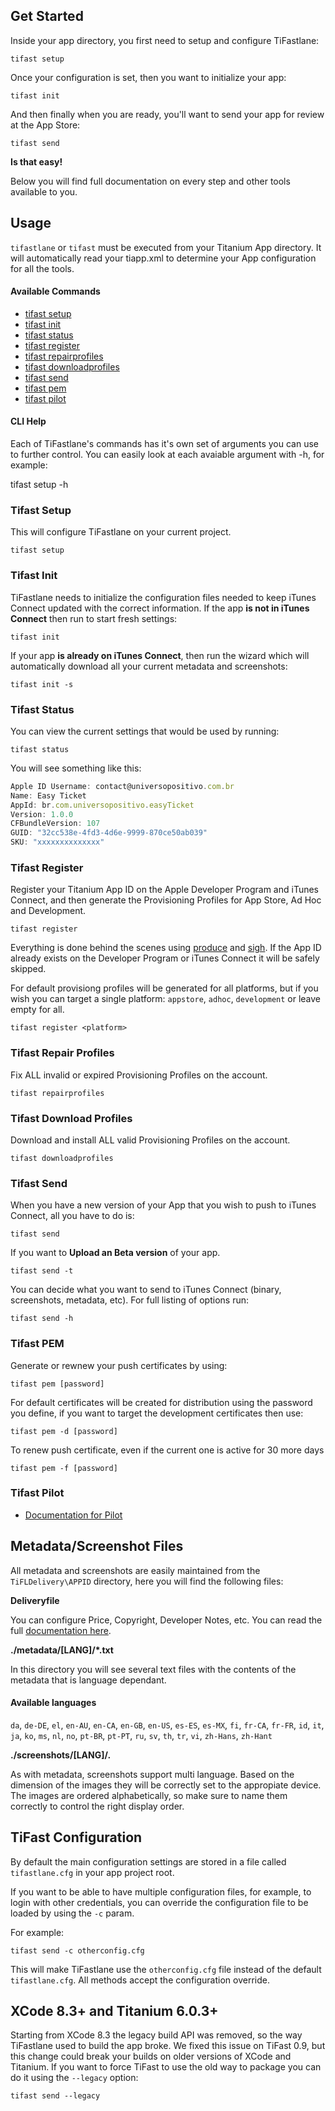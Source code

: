 ## Get Started

Inside your app directory, you first need to setup and configure TiFastlane:

	tifast setup

Once your configuration is set, then you want to initialize your app:

	tifast init

And then finally when you are ready, you'll want to send your app for review at the App Store:

	tifast send

**Is that easy!**

Below you will find full documentation on every step and other tools available to you.

## Usage

`tifastlane` or `tifast` must be executed from your Titanium App directory. It will automatically read your tiapp.xml to determine your App configuration for all the tools.

#### Available Commands
* [tifast setup](#tifast-setup)
* [tifast init](#tifast-init)
* [tifast status](#tifast-status)
* [tifast register](#tifast-register)
* [tifast repairprofiles](#tifast-repair-profiles)
* [tifast downloadprofiles](#tifast-download-profiles)
* [tifast send](#tifast-send)
* [tifast pem](#tifast-pem)
* [tifast pilot](#tifast-pilot)

#### CLI Help

Each of TiFastlane's commands has it's own set of arguments you can use to further control. You can easily look at each avaiable argument with -h, for example:

tifast setup -h

### Tifast Setup
This will configure TiFastlane on your current project.

    tifast setup

### Tifast Init
TiFastlane needs to initialize the configuration files needed to keep iTunes Connect updated with the correct information. If the app **is not in iTunes Connect** then run to start fresh settings:


    tifast init

If your app **is already on iTunes Connect**, then run the wizard which will automatically download all your current metadata and screenshots:

    tifast init -s

### Tifast Status
You can view the current settings that would be used by running:

    tifast status

You will see something like this:

```javascript
Apple ID Username: contact@universopositivo.com.br
Name: Easy Ticket
AppId: br.com.universopositivo.easyTicket
Version: 1.0.0
CFBundleVersion: 107
GUID: "32cc538e-4fd3-4d6e-9999-870ce50ab039"
SKU: "xxxxxxxxxxxxxx"
```

### Tifast Register
Register your Titanium App ID on the Apple Developer Program and iTunes Connect, and then generate the Provisioning Profiles for App Store, Ad Hoc and Development.

    tifast register

Everything is done behind the scenes using [produce](https://github.com/fastlane/produce) and [sigh](https://github.com/KrauseFx/sigh). If the App ID already exists on the Developer Program or iTunes Connect it will be safely skipped.

For default provisiong profiles will be generated for all platforms, but if you wish you can target a single platform: `appstore`, `adhoc`, `development` or leave empty for all.

    tifast register <platform>

### Tifast Repair Profiles

Fix ALL invalid or expired Provisioning Profiles on the account.

    tifast repairprofiles

### Tifast Download Profiles

Download and install ALL valid Provisioning Profiles on the account.

    tifast downloadprofiles
        
### Tifast Send

When you have a new version of your App that you wish to push to iTunes Connect, all you have to do is:

	tifast send

If you want to **Upload an Beta version** of your app.

    tifast send -t

You can decide what you want to send to iTunes Connect (binary, screenshots, metadata, etc). For full listing of options run:

    tifast send -h



### Tifast PEM

Generate or rewnew your push certificates by using:

	tifast pem [password]

For default certificates will be created for distribution using the password you define, if you want to target the development certificates then use:

	tifast pem -d [password]

To renew push certificate, even if the current one is active for 30 more days

    tifast pem -f [password]

### Tifast Pilot
* [Documentation for Pilot](./Pilot.md)

## Metadata/Screenshot Files

All metadata and screenshots are easily maintained from the `TiFLDelivery\APPID` directory, here you will find the following files:

**Deliveryfile**

You can configure Price, Copyright, Developer Notes, etc. You can read the full [documentation here](https://github.com/fastlane/fastlane/blob/master/deliver/Deliverfile.md).

**./metadata/[LANG]/*.txt**

In this directory you will see several text files with the contents of the metadata that is language dependant.

#### Available languages
`da`, `de-DE`, `el`, `en-AU`, `en-CA`, `en-GB`, `en-US`, `es-ES`, `es-MX`, `fi`, `fr-CA`, `fr-FR`, `id`, `it`, `ja`, `ko`, `ms`, `nl`, `no`, `pt-BR`, `pt-PT`, `ru`, `sv`, `th`, `tr`, `vi`, `zh-Hans`, `zh-Hant`

**./screenshots/[LANG]/*.***

As with metadata, screenshots support multi language. Based on the dimension of the images they will be correctly set to the appropiate device. The images are ordered alphabetically, so make sure to name them correctly to control the right display order.

## TiFast Configuration

By default the main configuration settings are stored in a file called `tifastlane.cfg` in your app project root.

If you want to be able to have multiple configuration files, for example, to login with other credentials, you can override the configuration file to be loaded by using the `-c` param.

For example:

	tifast send -c otherconfig.cfg
	
This will make TiFastlane use the `otherconfig.cfg` file instead of the default `tifastlane.cfg`. All methods accept the configuration override.

## XCode 8.3+ and Titanium 6.0.3+

Starting from XCode 8.3 the legacy build API was removed, so the way TiFastlane used to build the app broke. We fixed this issue on TiFast 0.9, but this change could break your builds on older versions of XCode and Titanium. If you want to force TiFast to use the old way to package you can do it using the `--legacy` option:

	tifast send --legacy

